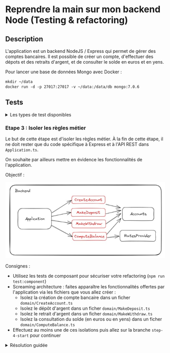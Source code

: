 # Reprendre la main sur mon backend Node (Testing & refactoring)

## Description

L'application est un backend NodeJS / Express qui permet de gérer des comptes bancaires.
Il est possible de créer un compte, d'effectuer des dépots et des retraits d'argent, et de consulter le solde en euros
et en yens.

Pour lancer une base de données Mongo avec Docker :

```
mkdir ~/data  
docker run -d -p 27017:27017 -v ~/data:/data/db mongo:7.0.6
```

## Tests

<details>
  <summary>Les types de test disponibles</summary>

### Manuels

Pour tester manuellement l'application :

- Démarrez la base de données
- Lancez le serveur en local `npm run dev`
- Utilisez le fichier `Request.http` et le plugin HTTP Client pour effectuer des requêtes

![manual-tests.jpg](assets/manual-tests.jpg)

### End-to-end (e2e)

Pour tester l'application :

- Démarrez la base de données
- Lancez les test `npm run test:e2e`

Les tests end-to-end sont des tests pour lesquels l'application est connectée à ses dépendances externes. Ils sont
lents, coûteux et fragiles à cause de ces dépendances, mais ils permettent de valider des cas d'usage complets. De ce
fait, on évite d'en écrire beaucoup et on souhaite se limiter aux cas critiques.

Dans notre cas, ce ne sont pas réellement des tests e2e dans le sens ou l'application ne tourne pas, et on n'utilise pas
de client HTTP pour effectuer les requêtes. Les tests devraient par ailleurs se charger de démarrer et d'arrêter la base
de données.
Mais cela est suffisant pour notre besoin actuel.

![e2e.jpg](assets/e2e.jpg)

### Composants

Pour tester l'application : `npm run test:component`

Les tests de composants sont des tests pour lesquels l'application est isolée de ses interactions avec ses dépendances
externes.

Ces tests ne couvrent pas les appels à l'API ni à la base de données.
Ils sont cependant bien plus rapides à exécuter et donnent un feedback instantané sur une bonne surface de
l'application.

![component.jpg](assets/component.jpg)

</details>

### Etape 3 : Isoler les règles métier

Le but de cette étape est d'isoler les règles métier. À la fin de cette étape, il ne doit rester que du code spécifique
à Express et à l'API REST dans `Application.ts`.

On souhaite par ailleurs mettre en évidence les fonctionnalités de l'application.

Objectif :

![step3-goal.jpg](assets/step3-goal.jpg)

Consignes :

- Utilisez les tests de composant pour sécuriser votre refactoring (`npm run test:component`)
- Screaming architecture : faites apparaître les fonctionnalités offertes par l'application via les fichiers que vous
  allez créer :
    - Isolez la création de compte bancaire dans un ficher `domain/CreateAccount.ts`
    - Isolez le dépôt d'argent dans un ficher `domain/MakeDeposit.ts`
    - Isolez le retrait d'argent dans un ficher `domain/MakeWithdraw.ts`
    - Isolez la consultation du solde (en euros ou en yens) dans un ficher `domain/ComputeBalance.ts`
- Effectuez au moins une de ces isolations puis allez sur la branche `step-4-start` pour continuer

<details>
  <summary>Résolution guidée</summary>

- Lancez les tests de composant `npm run test:component`
- Isolez le cas d'usage "CreateAccount" :
    - Isolez le code dédié à lire dans la requête REST les informations nécessaires (déjà fait)
    - Isolez le code dédié à construire la réponse REST, basé sur le retour du cas d'usage (déjà fait)
    - Utilisez une extraction de méthode pour isoler le cas d'usage dans une nouvelle méthode de la classe `Application`
    - Créez une nouvelle classe `domain/CreateAccount.ts`
    - Ajoutez une méthode `act()` dont le corps est une copie du cas d'usage isolé précédemment
    - Ce code nécessite une instance de `Accounts` pour fonctionner, créez un constructeur pour injecter cet élément
    - Injectez une instance de `CreateAccount` dans la classe `Application`
    - Modifier le code des tests de composant pour réparer la compilation
    - Branchez l'instance de `CreateAccount` dans la classe `Application`, puis supprimez la méthode obsolète
    - Réparez les tests e2e
    - Réparez `Main.ts`
    - Vérifiez l'ensemble de vos tests `npm run test:all`
    - Vérifiez que le serveur démarre toujours `npm run dev`
- Implémentez de la même façon les autres cas d'usage

</details>

